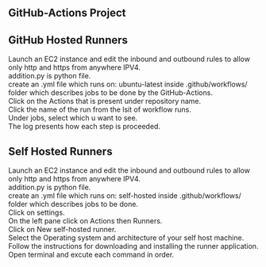 GitHub-Actions Project 
-----------------------------

GitHub Hosted Runners
----------------------

Launch an EC2 instance and edit the inbound and outbound rules to allow only http and https from anywhere IPV4.<br>
addition.py is python file.<br>
create an .yml file which runs on: ubuntu-latest inside .github/workflows/ folder which describes jobs to be done by the GitHub-Actions.<br>
Click on the Actions that is present under repository name.<br>
Click the name of the run from the lsit of workflow runs.<br>
Under jobs, select which u want to see.<br>
The log presents how each step is proceeded.<br>

Self Hosted Runners
---------------------------
Launch an EC2 instance and edit the inbound and outbound rules to allow only http and https from anywhere IPV4.<br> 
addition.py is python file.<br>
create an .yml file which runs on: self-hosted inside .github/workflows/ folder which describes jobs to be done.<br>
Click on settings.<br>
On the left pane click on Actions then Runners.<br>
Click on New self-hosted runner.<br>
Select the Operating system and architecture of your self host machine.<br>
Follow the instructions for downloading and installing the runner application.<br>
Open terminal and excute each command in order.<br>

